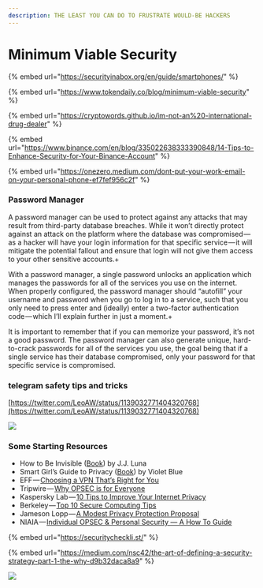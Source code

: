 ```yaml
---
description: THE LEAST YOU CAN DO TO FRUSTRATE WOULD-BE HACKERS
---
```


# Minimum Viable Security

{% embed url="https://securityinabox.org/en/guide/smartphones/" %}

{% embed url="https://www.tokendaily.co/blog/minimum-viable-security" %}

{% embed url="https://cryptowords.github.io/im-not-an%20-international-drug-dealer" %}

{% embed url="https://www.binance.com/en/blog/335022638333390848/14-Tips-to-Enhance-Security-for-Your-Binance-Account" %}

{% embed url="https://onezero.medium.com/dont-put-your-work-email-on-your-personal-phone-ef7fef956c2f" %}

### Password Manager

A password manager can be used to protect against any attacks that may result from third-party database breaches. While it won’t directly protect against an attack on the platform where the database was compromised — as a hacker will have your login information for that specific service — it will mitigate the potential fallout and ensure that login will not give them access to your other sensitive accounts.+

With a password manager, a single password unlocks an application which manages the passwords for all of the services you use on the internet. When properly configured, the password manager should “autofill” your username and password when you go to log in to a service, such that you only need to press enter and \(ideally\) enter a two-factor authentication code — which I’ll explain further in just a moment.+

It is important to remember that if you can memorize your password, it’s not a good password. The password manager can also generate unique, hard-to-crack passwords for all of the services you use, the goal being that if a single service has their database compromised, only your password for that specific service is compromised.

### telegram safety tips and tricks

[https://twitter.com/LeoAW/status/1139032771404320768](https://twitter.com/LeoAW/status/1139032771404320768)

![](https://twitter.com/LeoAW/status/1139032771404320768)



### Some Starting Resources <a id="some-starting-resources"></a>

* How to Be Invisible \([Book](https://www.amazon.com/How-Be-Invisible-Protect-Children/dp/1250010454/ref=sr_1_2?crid=3GHOLD9UQUMIX&keywords=how+to+be+invisible&qid=1554786800&s=books&sprefix=how+to+be+invis%2Cstripbooks%2C217&sr=1-2)\) by J.J. Luna
* Smart Girl’s Guide to Privacy \([Book](https://www.amazon.com/Smart-Girls-Guide-Privacy-Practical/dp/1593276486/ref=sr_1_1?keywords=violet+blue+privacy&qid=1555366390&s=books&sr=1-1-catcorr)\) by Violet Blue
* EFF — [Choosing a VPN That’s Right for You](https://ssd.eff.org/en/module/choosing-vpn-thats-right-you)
* Tripwire — [Why OPSEC is for Everyone](https://www.tripwire.com/state-of-security/security-data-protection/opsec-everyone-not-just-people-something-hide/)
* Kaspersky Lab — [10 Tips to Improve Your Internet Privacy](https://www.kaspersky.com/blog/privacy-ten-tips-2018/23022/)
* Berkeley — [Top 10 Secure Computing Tips](https://security.berkeley.edu/resources/best-practices-how-to-articles/top-10-secure-computing-tips)
* Jameson Lopp — [A Modest Privacy Protection Proposal](https://medium.com/s/story/a-modest-privacy-protection-proposal-5b47631d7f4c)
* NIAIA — [Individual OPSEC & Personal Security — A How To Guide](https://www.niaia.org/files/uploads/IndividualOPSECandPersonalSecurity-Chesbro%28September2017%29.pdf)



{% embed url="https://securitycheckli.st/" %}

{% embed url="https://medium.com/nsc42/the-art-of-defining-a-security-strategy-part-1-the-why-d9b32daca8a9" %}

![](https://www.linkedin.com/pulse/why-we-losing-cyber-security-war-paul-brucciani/)



